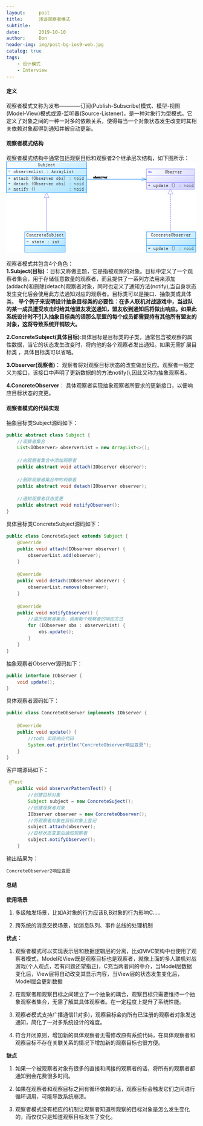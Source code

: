 ```yaml
---
layout:     post
title:      浅谈观察者模式
subtitle:   
date:       2019-10-10
author:     Don
header-img: img/post-bg-ios9-web.jpg
catalog: true
tags:
    - 设计模式
    - Interview
---
```


#### 定义   
观察者模式又称为发布————订阅(Publish-Subscribe)模式、模型-视图(Model-View)模式或源-监听器(Source-Listener)，是一种对象行为型模式。它定义了对象之间的一种一对多的依赖关系，使得每当一个对象状态发生改变时其相关依赖对象都得到通知并被自动更新。   

#### 观察者模式结构

观察者模式结构中通常包括观察目标和观察者2个继承层次结构，如下图所示：   
<img src="/img/article/observer1.png"/>   

观察者模式共包含4个角色：   
**1.Subject(目标)**：目标又称做主题，它是指被观察的对象。目标中定义了一个观察者集合，用于存储任意数量的观察者，而且提供了一系列方法用来添加(addach)和删除(detach)观察者对象，同时也定义了通知方法(notify),当自身状态发生变化后会使用此方法通知对应的观察者。目标类可以是接口、抽象类或具体类。 **举个例子来说明设计抽象目标类的必要性：在多人联机对战游戏中，当战队的某一成员遭受攻击时给其他盟友发送通知，盟友收到通知后将做出响应。如果此系统设计时不引入抽象目标类的话那么联盟的每个成员都需要持有其他所有盟友的对象，这将导致系统开销较大。**

**2.ConcreteSubject(具体目标)**:具体目标是目标类的子类，通常包含被观察的属性数据，当它的状态发生改变时，将向他的各个观察者发出通知。如果无需扩展目标类 ，具体目标类可以省略。

**3.Observer(观察者)**： 观察者将对观察目标状态的改变做出反应。观察者一般定义为接口，该接口中声明了更新数据的的方法notify(),因此又称为抽象观察者。

**4.ConcreteObserver**： 具体观察者实现抽象观察者所要求的更新接口，以便响应目标状态的变更。

#### 观察者模式的代码实现  

抽象目标类Subject源码如下：          
```java
public abstract class Subject {
    //观察者集合
    List<IObserver> observerList = new ArrayList<>();

    //向观察者集合中添加观察者
    public abstract void attach(IObserver observer);

    //删除观察者集合中的观察者
    public abstract void detach(IObserver observer);

    //通知观察者状态变更
    public abstract void notifyObserver();
}
```

具体目标类ConcreteSubject源码如下：    
```java
public class ConcreteSuject extends Subject {
    @Override
    public void attach(IObserver observer) {
        observerList.add(observer);
    }

    @Override
    public void detach(IObserver observer) {
        observerList.remove(observer);
    }

    @Override
    public void notifyObserver() {
        //遍历观察者集合，调用每个观察者的响应方法
        for (IObserver obs : observerList) {
            obs.update();
        }
    }
}

```

抽象观察者Observer源码如下：   
```java
public interface IObserver {
    void update();
}
```

具体观察者源码如下：    
```java
public class ConcreteObserver implements IObserver {

    @Override
    public void update() {
        //todo 实现响应代码
        System.out.println("ConcreteObserver响应变更");
    }
}
```

客户端源码如下：  
```java
 @Test
    public void observerPatternTest() {
        //创建目标对象
        Subject subject = new ConcreteSuject();
        //创建观察者对象
        IObserver observer = new ConcreteObserver();
        //将观察者对象在目标对象上登记
        subject.attach(observer);
        //目标状态变更后通知观察者
        subject.notifyObserver();
    }
```

输出结果为：  
```
ConcreteObserver2响应变更
```

#### 总结     

**使用场景**   
1. 多级触发场景，比如A对象的行为应该B,B对象的行为影响C.....    

2. 跨系统的消息交换场景，如消息队列、事件总线的处理机制

**优点：**    
1. 观察者模式可以实现表示层和数据逻辑层的分离，比如MVC架构中也使用了观察者模式，Model和View既是观察目标也是观察者，就像上面的多人联机对战游戏(个人观点，若有问题还望指正)，C充当两者间的中介，当Model层数据变化后，View层将自动改变其显示内容，当View层的状态发生变化后，Model层会更新数据

2. 在观察者和观察目标之间建立了一个抽象的耦合，观察目标只需要维持一个抽象观察者集合，无需了解其具体观察者。在一定程度上提升了系统性能。

3. 观察者模式支持广播通信(1对多)，观察目标会向所有已注册的观察者对象发送通知，简化了一对多系统设计的难度。

4. 符合开闭原则，增加新的具体观察者无需修改原有系统代码，在具体观察者和观察目标不存在关联关系的情况下增加新的观察目标也很方便。


**缺点**    
1. 如果一个被观察者对象有很多的直接和间接的观察者的话，将所有的观察者都通知到会花费很多时间。

2. 如果在观察者和观察目标之间有循环依赖的话，观察目标会触发它们之间进行循环调用，可能导致系统崩溃。

3. 观察者模式没有相应的机制让观察者知道所观察的目标对象是怎么发生变化的，而仅仅只是知道观察目标发生了变化。




